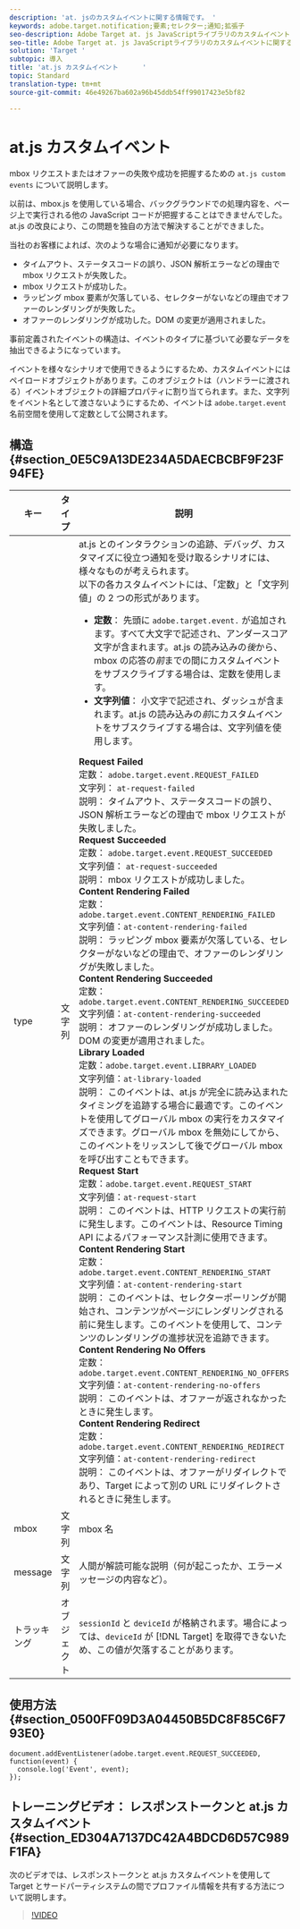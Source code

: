```yaml
---
description: 'at. jsのカスタムイベントに関する情報です。 '
keywords: adobe.target.notification;要素;セレクター;通知;拡張子
seo-description: Adobe Target at. js JavaScriptライブラリのカスタムイベントに関する情報です。
seo-title: Adobe Target at. js JavaScriptライブラリのカスタムイベントに関する情報です。
solution: 'Target '
subtopic: 導入
title: 'at.js カスタムイベント      '
topic: Standard
translation-type: tm+mt
source-git-commit: 46e49267ba602a96b45ddb54ff99017423e5bf82

---
```



# at.js カスタムイベント      

mbox リクエストまたはオファーの失敗や成功を把握するための `at.js custom events` について説明します。

以前は、mbox.js を使用している場合、バックグラウンドでの処理内容を、ページ上で実行される他の JavaScript コードが把握することはできませんでした。at.js の改良により、この問題を独自の方法で解決することができました。

当社のお客様によれば、次のような場合に通知が必要になります。

* タイムアウト、ステータスコードの誤り、JSON 解析エラーなどの理由で mbox リクエストが失敗した。
* mbox リクエストが成功した。
* ラッピング mbox 要素が欠落している、セレクターがないなどの理由でオファーのレンダリングが失敗した。
* オファーのレンダリングが成功した。DOM の変更が適用されました。

事前定義されたイベントの構造は、イベントのタイプに基づいて必要なデータを抽出できるようになっています。

イベントを様々なシナリオで使用できるようにするため、カスタムイベントにはペイロードオブジェクトがあります。このオブジェクトは（ハンドラーに渡される）イベントオブジェクトの詳細プロパティに割り当てられます。また、文字列をイベント名として渡さないようにするため、イベントは `adobe.target.event` 名前空間を使用して定数として公開されます。

## 構造 {#section_0E5C9A13DE234A5DAECBCBF9F23F94FE}

| キー | タイプ | 説明 |
|--- |--- |--- |
| type | 文字列 | at.js とのインタラクションの追跡、デバッグ、カスタマイズに役立つ通知を受け取るシナリオには、様々なものが考えられます。<br>以下の各カスタムイベントには、「定数」と「文字列値」の 2 つの形式があります。<ul><li>**定数**： 先頭に `adobe.target.event.` が追加されます。すべて大文字で記述され、アンダースコア文字が含まれます。at.js の読み込みの*後*から、mbox の応答の*前*までの間にカスタムイベントをサブスクライブする場合は、定数を使用します。</li><li>**文字列値**： 小文字で記述され、ダッシュが含まれます。at.js の読み込みの*前*にカスタムイベントをサブスクライブする場合は、文字列値を使用します。</li></ul>**Request Failed**<br>定数： `adobe.target.event.REQUEST_FAILED`<br>文字列： `at-request-failed`<br>説明： タイムアウト、ステータスコードの誤り、JSON 解析エラーなどの理由で mbox リクエストが失敗しました。<br>**Request Succeeded**<br>定数： `adobe.target.event.REQUEST_SUCCEEDED`<br>文字列値： `at-request-succeeded`<br>説明： mbox リクエストが成功しました。<br>**Content Rendering Failed**<br>定数：`adobe.target.event.CONTENT_RENDERING_FAILED`<br>文字列値：`at-content-rendering-failed`<br>説明： ラッピング mbox 要素が欠落している、セレクターがないなどの理由で、オファーのレンダリングが失敗しました。<br>**Content Rendering Succeeded**<br>定数：`adobe.target.event.CONTENT_RENDERING_SUCCEEDED`<br>文字列値：`at-content-rendering-succeeded`<br>説明： オファーのレンダリングが成功しました。DOM の変更が適用されました。<br>**Library Loaded**<br>定数：`adobe.target.event.LIBRARY_LOADED`<br>文字列値：`at-library-loaded`<br>説明： このイベントは、at.js が完全に読み込まれたタイミングを追跡する場合に最適です。このイベントを使用してグローバル mbox の実行をカスタマイズできます。グローバル mbox を無効にしてから、このイベントをリッスンして後でグローバル mbox を呼び出すこともできます。<br>**Request Start**<br>定数：`adobe.target.event.REQUEST_START`<br>文字列値：`at-request-start`<br>説明： このイベントは、HTTP リクエストの実行前に発生します。このイベントは、Resource Timing API によるパフォーマンス計測に使用できます。<br>**Content Rendering Start**<br>定数：`adobe.target.event.CONTENT_RENDERING_START`<br>文字列値：`at-content-rendering-start`<br>説明： このイベントは、セレクターポーリングが開始され、コンテンツがページにレンダリングされる前に発生します。このイベントを使用して、コンテンツのレンダリングの進捗状況を追跡できます。<br>**Content Rendering No Offers**<br>定数：`adobe.target.event.CONTENT_RENDERING_NO_OFFERS`<br>文字列値：`at-content-rendering-no-offers`<br>説明： このイベントは、オファーが返されなかったときに発生します。<br>**Content Rendering Redirect**<br>定数：`adobe.target.event.CONTENT_RENDERING_REDIRECT`<br>文字列値：`at-content-rendering-redirect`<br>説明： このイベントは、オファーがリダイレクトであり、Target によって別の URL にリダイレクトされるときに発生します。 |
| mbox | 文字列 | mbox 名 |
| message | 文字列 | 人間が解読可能な説明（何が起こったか、エラーメッセージの内容など）。 |
| トラッキング | オブジェクト | `sessionId` と `deviceId` が格納されます。場合によっては、`deviceId` が [!DNL Target] を取得できないため、この値が欠落することがあります。 |

## 使用方法 {#section_0500FF09D3A04450B5DC8F85C6F793E0}

```
document.addEventListener(adobe.target.event.REQUEST_SUCCEEDED, function(event) { 
  console.log('Event', event); 
});
```

## トレーニングビデオ： レスポンストークンと at.js カスタムイベント{#section_ED304A7137DC42A4BDCD6D57C989F1FA}

次のビデオでは、レスポンストークンと at.js カスタムイベントを使用して Target とサードパーティシステムの間でプロファイル情報を共有する方法について説明します。

>[!VIDEO](https://video.tv.adobe.com/v/23253/)